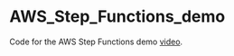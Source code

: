 # AWS_Step_Functions_demo
Code for the AWS Step Functions demo [video](https://www.youtube.com/watch?v=CVTpXi8Hx1c&list=PLRBkbp6t5gM0cJwCiPZzo1ahZ6M5wHHU1&index=24).